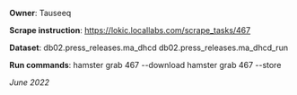 **Owner**: Tauseeq

**Scrape instruction**: https://lokic.locallabs.com/scrape_tasks/467

**Dataset**: db02.press_releases.ma_dhcd
             db02.press_releases.ma_dhcd_run

**Run commands**: hamster grab 467 --download
                  hamster grab 467 --store

_June 2022_
